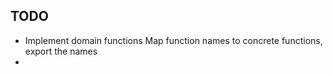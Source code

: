 ## TODO
* Implement domain functions
    Map function names to concrete functions, export the names
*
